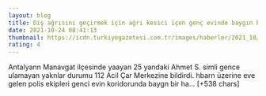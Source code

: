 ```yaml
--- 
layout: blog
title: Diş ağrısını geçirmek için ağrı kesici içen genç evinde baygın bulundu
date: 2021-10-24 08:41:13
thumbnail: https://icdn.turkiyegazetesi.com.tr/images/haberler/2021_10/buyuk/dis-agrisini-gecirmek-icin-agri-kesici-icen-genc-evinde-baygin-bulundu-1635063368.jpg
rating: 4
---
```

Antalyann Manavgat ilçesinde yaayan 25 yandaki Ahmet S. simli gence ulamayan yaknlar durumu 112 Acil Çar Merkezine bildirdi. hbarn üzerine eve gelen polis ekipleri genci evin koridorunda baygn bir ha… [+538 chars]